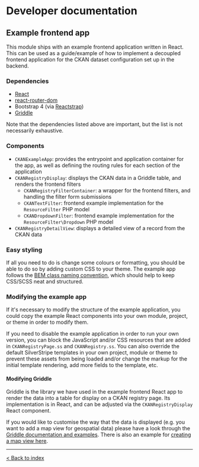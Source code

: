 # Developer documentation

## Example frontend app

This module ships with an example frontend application written in React. This can be used as a guide/example of how
to implement a decoupled frontend application for the CKAN dataset configuration set up in the backend.

### Dependencies

* [React](https://reactjs.org)
* [react-router-dom](https://www.npmjs.com/package/react-router-dom)
* Bootstrap 4 (via [Reactstrap](https://reactstrap.github.io))
* [Griddle](http://griddlegriddle.github.io/Griddle/docs/)

Note that the dependencies listed above are important, but the list is not necessarily exhaustive.

### Components

* `CKANExampleApp`: provides the entrypoint and application container for the app, as well as defining the routing
  rules for each section of the application
* `CKANRegistryDisplay`: displays the CKAN data in a Griddle table, and renders the frontend filters
  * `CKANRegistryFilterContainer`: a wrapper for the frontend filters, and handling the filter form submissions
  * `CKANTextFilter`: frontend example implementation for the `ResourceFilter` PHP model
  * `CKANDropdownFilter`: frontend example implementation for the `ResourceFilter\Dropdown` PHP model
* `CKANRegistryDetailView`: displays a detailed view of a record from the CKAN data

### Easy styling

If all you need to do is change some colours or formatting, you should be able to do so by adding custom CSS to your
theme. The example app follows the [BEM class naming convention](http://getbem.com/introduction/), which should help
to keep CSS/SCSS neat and structured.

### Modifying the example app

If it's necessary to modify the structure of the example application, you could copy the example React components into
your own module, project, or theme in order to modify them.

If you need to disable the example application in order to run your own version, you can block the JavaScript and/or
CSS resources that are added in `CKANRegistryPage.ss` and `CKANRegistry.ss`. You can also override the default
SilverStripe templates in your own project, module or theme to prevent these assets from being loaded and/or change
the markup for the initial template rendering, add more fields to the template, etc.

#### Modifying Griddle

Griddle is the library we have used in the example frontend React app to render the data into a table for display on
a CKAN registry page. Its implementation is in React, and can be adjusted via the `CKANRegistryDisplay` React component.

If you would like to customise the way that the data is displayed (e.g. you want to add a map view for geospatial data)
please have a look through the [Griddle documentation and examples](http://griddlegriddle.github.io/Griddle/docs/).
There is also an example for [creating a map view here](http://griddlegriddle.github.io/Griddle/examples/asMap/).

---

[< Back to index](index.md)
